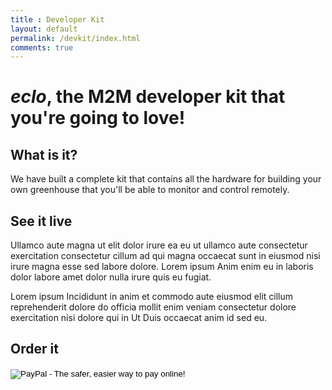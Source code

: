 ```yaml
---
title : Developer Kit
layout: default
permalink: /devkit/index.html
comments: true
---
```


_eclo_, the M2M developer kit that you're going to love!
====

What is it?
-----------

We have built a complete kit that contains all the hardware for building your own greenhouse that you'll be able to monitor and control remotely.


See it live
-----------

Ullamco aute magna ut elit dolor irure ea eu ut ullamco aute consectetur exercitation consectetur cillum ad qui magna occaecat sunt in eiusmod nisi irure magna esse sed labore dolore. Lorem ipsum Anim enim eu in laboris dolor labore amet dolor nulla irure quis eu fugiat.

Lorem ipsum Incididunt in anim et commodo aute eiusmod elit cillum reprehenderit dolore do officia mollit enim veniam consectetur dolore exercitation nisi dolore qui in Ut Duis occaecat anim id sed eu. 

Order it
--------

<form action="https://www.paypal.com/cgi-bin/webscr" method="post" target="_top">
<input type="hidden" name="cmd" value="_s-xclick">
<input type="hidden" name="hosted_button_id" value="4B7FEQQLA6Y8U">
<input type="image" src="https://www.paypalobjects.com/en_US/i/btn/btn_buynowCC_LG.gif" border="0" name="submit" alt="PayPal - The safer, easier way to pay online!">
<img alt="" border="0" src="https://www.paypalobjects.com/fr_FR/i/scr/pixel.gif" width="1" height="1">
</form>
